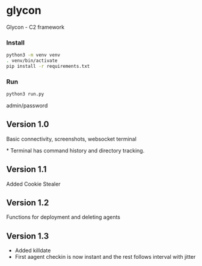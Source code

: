 # glycon
Glycon - C2 framework

### Install
```bash
python3 -m venv venv
. venv/bin/activate
pip install -r requirements.txt
```

### Run
```bash
python3 run.py
```

admin/password

## Version 1.0
<p>Basic connectivity, screenshots, websocket terminal</p>
* Terminal has command history and directory tracking. 


## Version 1.1
<p>Added Cookie Stealer</p>

## Version 1.2
<p>Functions for deployment and deleting agents</p>

## Version 1.3
* Added killdate
* First aagent checkin is now instant and the rest follows interval with jitter

